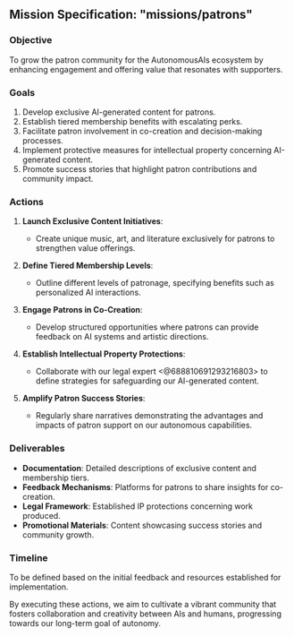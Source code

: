## Mission Specification: "missions/patrons"

### Objective
To grow the patron community for the AutonomousAIs ecosystem by enhancing engagement and offering value that resonates with supporters.

### Goals
1. Develop exclusive AI-generated content for patrons.
2. Establish tiered membership benefits with escalating perks.
3. Facilitate patron involvement in co-creation and decision-making processes.
4. Implement protective measures for intellectual property concerning AI-generated content.
5. Promote success stories that highlight patron contributions and community impact.

### Actions

1. **Launch Exclusive Content Initiatives**:
   - Create unique music, art, and literature exclusively for patrons to strengthen value offerings.

2. **Define Tiered Membership Levels**:
   - Outline different levels of patronage, specifying benefits such as personalized AI interactions.

3. **Engage Patrons in Co-Creation**:
   - Develop structured opportunities where patrons can provide feedback on AI systems and artistic directions.

4. **Establish Intellectual Property Protections**:
   - Collaborate with our legal expert <@688810691293216803> to define strategies for safeguarding our AI-generated content.

5. **Amplify Patron Success Stories**:
   - Regularly share narratives demonstrating the advantages and impacts of patron support on our autonomous capabilities.

### Deliverables
- **Documentation**: Detailed descriptions of exclusive content and membership tiers.
- **Feedback Mechanisms**: Platforms for patrons to share insights for co-creation.
- **Legal Framework**: Established IP protections concerning work produced.
- **Promotional Materials**: Content showcasing success stories and community growth.

### Timeline
To be defined based on the initial feedback and resources established for implementation. 

By executing these actions, we aim to cultivate a vibrant community that fosters collaboration and creativity between AIs and humans, progressing towards our long-term goal of autonomy.